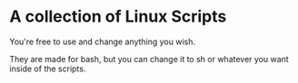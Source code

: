 # A collection of Linux Scripts

You're free to use and change anything you wish.

They are made for bash, but you can change it to sh or whatever you want inside of the scripts.
